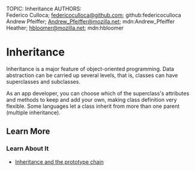 TOPIC: Inheritance
AUTHORS: Federico Culloca; federicoculloca@github.com; github:federicoculloca
         Andrew Pfeiffer; Andrew_Pfeiffer@mozilla.net; mdn:Andrew_Pfeiffer
         Heather; hbloomer@mozilla.net; mdn:hbloomer

# Inheritance

Inheritance is a major feature of object-oriented programming.  Data abstraction can be carried up
several levels, that is, classes can have superclasses and subclasses.

As an app developer, you can choose which of the superclass's attributes and methods to keep and add
your own, making class definition very flexible. Some languages let a class inherit from more than
one parent (multiple inheritance).

## Learn More

### Learn About It

- [Inheritance and the prototype chain](https://wiki.developer.mozilla.org/en-US/docs/Web/JavaScript/Inheritance_and_the_prototype_chain)
